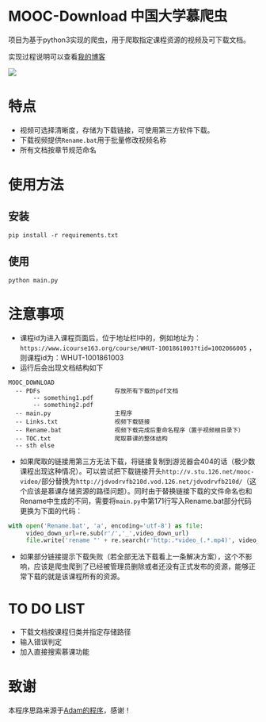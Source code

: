# MOOC-Download 中国大学慕爬虫
项目为基于python3实现的爬虫，用于爬取指定课程资源的视频及可下载文档。


实现过程说明可以查看[我的博客](https://cyrusrenty.github.io//2018/12/03/moocspider/)

![](https://i.imgur.com/kpmVsqf.jpg)

# 特点
* 视频可选择清晰度，存储为下载链接，可使用第三方软件下载。
* 下载视频提供`Rename.bat`用于批量修改视频名称
* 所有文档按章节规范命名

# 使用方法
## 安装
```
pip install -r requirements.txt
```

## 使用
```
python main.py
```

# 注意事项
* 课程id为进入课程页面后，位于地址栏l中的，例如地址为：`https://www.icourse163.org/course/WHUT-1001861003?tid=1002066005` ，则课程id为：WHUT-1001861003
* 运行后会出现文档结构如下
```
MOOC_DOWNLOAD
  -- PDFs                     存放所有下载的pdf文档
       -- something1.pdf
       -- something2.pdf
  -- main.py                  主程序
  -- Links.txt                视频下载链接
  -- Rename.bat               视频下载完成后重命名程序（置于视频根目录下）
  -- TOC.txt                  爬取慕课的整体结构
  -- sth else
 ```
* 如果爬取的链接用第三方无法下载，将链接复制到游览器会404的话（极少数课程出现这种情况）。可以尝试把下载链接开头`http://v.stu.126.net/mooc-video/`部分替换为`http://jdvodrvfb210d.vod.126.net/jdvodrvfb210d/`（这个应该是慕课存储资源的路径问题）。同时由于替换链接下载的文件命名也和Rename中生成的不同，需要将`main.py`中第171行写入Rename.bat部分代码更换为下面的代码：
```python
with open('Rename.bat', 'a', encoding='utf-8') as file:
     video_down_url=re.sub(r'/','_',video_down_url)
     file.write('rename "' + re.search(r'http:.*video_(.*.mp4)', video_down_url).group(1) + '" "' + name +'.mp4"' + '\n')
```
* 如果部分链接提示下载失败（若全部无法下载看上一条解决方案），这个不影响，应该是爬虫爬到了已经被管理员删除或者还没有正式发布的资源，能够正常下载的就是该课程所有的资源。


# TO DO LIST
* 下载文档按课程归类并指定存储路径
* 输入错误判定
* 加入直接搜索慕课功能

# 致谢
本程序思路来源于[Adam的程序](https://github.com/Dayunxi/getMOOCmedia)，感谢！